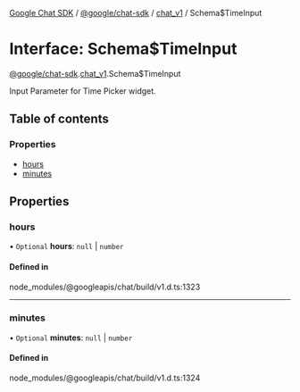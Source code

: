 [Google Chat SDK](../README.md) / [@google/chat-sdk](../modules/google_chat_sdk.md) / [chat\_v1](../modules/google_chat_sdk.chat_v1.md) / Schema$TimeInput

# Interface: Schema$TimeInput

[@google/chat-sdk](../modules/google_chat_sdk.md).[chat_v1](../modules/google_chat_sdk.chat_v1.md).Schema$TimeInput

Input Parameter for Time Picker widget.

## Table of contents

### Properties

- [hours](google_chat_sdk.chat_v1.Schema_TimeInput.md#hours)
- [minutes](google_chat_sdk.chat_v1.Schema_TimeInput.md#minutes)

## Properties

### hours

• `Optional` **hours**: ``null`` \| `number`

#### Defined in

node_modules/@googleapis/chat/build/v1.d.ts:1323

___

### minutes

• `Optional` **minutes**: ``null`` \| `number`

#### Defined in

node_modules/@googleapis/chat/build/v1.d.ts:1324
